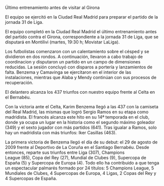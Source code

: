 
Último entrenamiento antes de visitar al Girona

El equipo se ejercitó en la Ciudad Real Madrid para preparar el partido de la jornada 31 de Liga.

El equipo completó en la Ciudad Real Madrid el último entrenamiento antes del partido contra el Girona, correspondiente a la jornada 31 de Liga, que se disputará en Montilivi (martes, 19:30 h; Movistar LaLiga).

Los futbolistas comenzaron con un calentamiento sobre el césped y se dividieron en dos rondos. A continuación, llevaron a cabo trabajo de coordinacion y disputaron un partido en un campo de dimensiones reducidas. La sesión concluyó con disparos a portería y lanzamientos de falta. Benzema y Camavinga se ejercitaron en el interior de las instalaciones, mientras que Alaba y Mendy continúan con sus procesos de recuperación.

El delantero alcanza los 437 triunfos con nuestro equipo frente al Celta en el Bernabéu.

Con la victoria ante el Celta, Karim Benzema llegó a las 437 con la camiseta del Real Madrid, las mismas que logró Sergio Ramos en su etapa como madridista. El francés alcanza este hito en su 14ª temporada en el club, donde ya ocupa un lugar en la historia como el segundo máximo goleador (349) y el sexto jugador con más partidos (641). Tras igualar a Ramos, solo hay un madridista con más triunfos: Iker Casillas (463).

La primera victoria de Benzema llegó el día de su debut: el 29 de agosto de 2009 frente al Deportivo de La Coruña en el Santiago Bernabéu. Desde entonces, reparte sus triunfos entre Liga (307), Champions League (85), Copa del Rey (27), Mundial de Clubes (9), Supercopa de España (5) y Supercopa de Europa (4). Todo ello ha contribuido a que tenga un espectacular palmarés formado por 24 títulos: 5 Champions League, 5 Mundiales de Clubes, 4 Supercopas de Europa, 4 Ligas, 2 Copas del Rey y 4 Supercopas de España.


